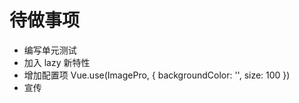 # 待做事项

- 编写单元测试
- 加入 lazy 新特性
- 增加配置项
  Vue.use(ImagePro, {
  backgroundColor: '',
  size: 100
  })
- 宣传
